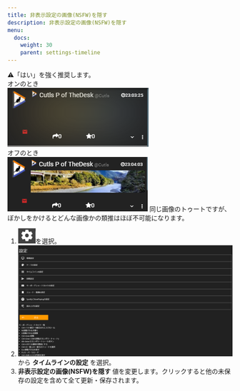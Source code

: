 ```yaml
---
title: 非表示設定の画像(NSFW)を隠す
description: 非表示設定の画像(NSFW)を隠す
menu:
  docs:
    weight: 30
    parent: settings-timeline
---
```

⚠「はい」を強く推奨します。  
オンのとき  
![settings3](https://raw.githubusercontent.com/cutls/TheDeskDocs/master/media/settings3.png)  
オフのとき  
![settings4](https://raw.githubusercontent.com/cutls/TheDeskDocs/master/media/settings4.png) 
同じ画像のトゥートですが、ぼかしをかけるとどんな画像かの類推はほぼ不可能になります。

1. ![settings1](https://raw.githubusercontent.com/cutls/TheDeskDocs/master/media/settings1.png)を選択。
1. ![settings2](https://raw.githubusercontent.com/cutls/TheDeskDocs/master/media/settings2.png)から __タイムラインの設定__ を選択。
1.  __非表示設定の画像\(NSFW\)を隠す__ 値を変更します。クリックすると他の未保存の設定を含めて全て更新・保存されます。
